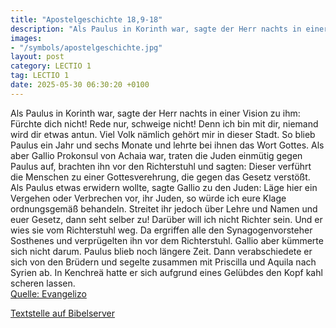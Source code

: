 ```yaml
---
title: "Apostelgeschichte 18,9-18"
description: "Als Paulus in Korinth war, sagte der Herr nachts in einer Vision zu ihm: Fürchte dich nicht! Rede nur, schweige nicht! Denn ich bin mit dir, niemand wird dir etwas antun. Viel Volk nämlich gehört mir in dieser Stadt. So blieb Paulus ein Jahr und sechs Monate und lehrte bei ihnen ...."
images:
- "/symbols/apostelgeschichte.jpg"
layout: post
category: LECTIO 1
tag: LECTIO 1
date: 2025-05-30 06:30:20 +0100
---
```

Als Paulus in Korinth war, sagte der Herr nachts in einer Vision zu ihm: Fürchte dich nicht! Rede nur, schweige nicht!
Denn ich bin mit dir, niemand wird dir etwas antun. Viel Volk nämlich gehört mir in dieser Stadt.
So blieb Paulus ein Jahr und sechs Monate und lehrte bei ihnen das Wort Gottes.<!--more-->
Als aber Gallio Prokonsul von Achaia war, traten die Juden einmütig gegen Paulus auf, brachten ihn vor den Richterstuhl
und sagten: Dieser verführt die Menschen zu einer Gottesverehrung, die gegen das Gesetz verstößt.
Als Paulus etwas erwidern wollte, sagte Gallio zu den Juden: Läge hier ein Vergehen oder Verbrechen vor, ihr Juden, so würde ich eure Klage ordnungsgemäß behandeln.
Streitet ihr jedoch über Lehre und Namen und euer Gesetz, dann seht selber zu! Darüber will ich nicht Richter sein.
Und er wies sie vom Richterstuhl weg.
Da ergriffen alle den Synagogenvorsteher Sosthenes und verprügelten ihn vor dem Richterstuhl. Gallio aber kümmerte sich nicht darum.
Paulus blieb noch längere Zeit. Dann verabschiedete er sich von den Brüdern und segelte zusammen mit Priscilla und Aquila nach Syrien ab. In Kenchreä hatte er sich aufgrund eines Gelübdes den Kopf kahl scheren lassen.<br>
[Quelle: Evangelizo](https://evangeliumtagfuertag.org/DE/gospel)

[Textstelle auf Bibelserver](https://www.bibleserver.com/EU/Apostelgeschichte18,9-18)
